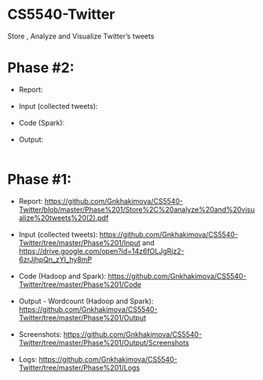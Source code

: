 # CS5540-Twitter
Store , Analyze and Visualize Twitter’s tweets

# Phase #2:
- Report: <br /><br />
- Input (collected tweets): <br /><br />
- Code (Spark):  <br /><br />
- Output:  <br /><br />

# Phase #1:
- Report: https://github.com/Gnkhakimova/CS5540-Twitter/blob/master/Phase%201/Store%2C%20analyze%20and%20visualize%20tweets%20(2).pdf <br /><br />
- Input (collected tweets): https://github.com/Gnkhakimova/CS5540-Twitter/tree/master/Phase%201/Input and https://drive.google.com/open?id=14z6fOLJgRjz2-6zrJjhpQn_zYI_hy8mP <br /><br />
- Code (Hadoop and Spark): https://github.com/Gnkhakimova/CS5540-Twitter/tree/master/Phase%201/Code <br /><br />
- Output - Wordcount (Hadoop and Spark): https://github.com/Gnkhakimova/CS5540-Twitter/tree/master/Phase%201/Output <br /><br />
- Screenshots: https://github.com/Gnkhakimova/CS5540-Twitter/tree/master/Phase%201/Output/Screenshots <br /><br />
- Logs: https://github.com/Gnkhakimova/CS5540-Twitter/tree/master/Phase%201/Logs <br /><br />
